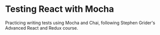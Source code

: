# Testing React with Mocha
Practicing writing tests using Mocha and Chai, following Stephen Grider's Advanced React and Redux course.
